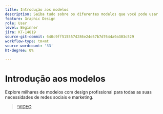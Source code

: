 ```yaml
---
title: Introdução aos modelos
description: Saiba tudo sobre os diferentes modelos que você pode usar para iniciar seus projetos
feature: Graphic Design
role: User
level: Beginner
jira: KT-14819
source-git-commit: 640c9ff5155574286e24e57b7d7644a0a303c529
workflow-type: tm+mt
source-wordcount: '33'
ht-degree: 0%

---
```


# Introdução aos modelos

Explore milhares de modelos com design profissional para todas as suas necessidades de redes sociais e marketing.

>[!VIDEO](https://video.tv.adobe.com/v/3426927?quality=12&learn=on&hidetitle=true)
